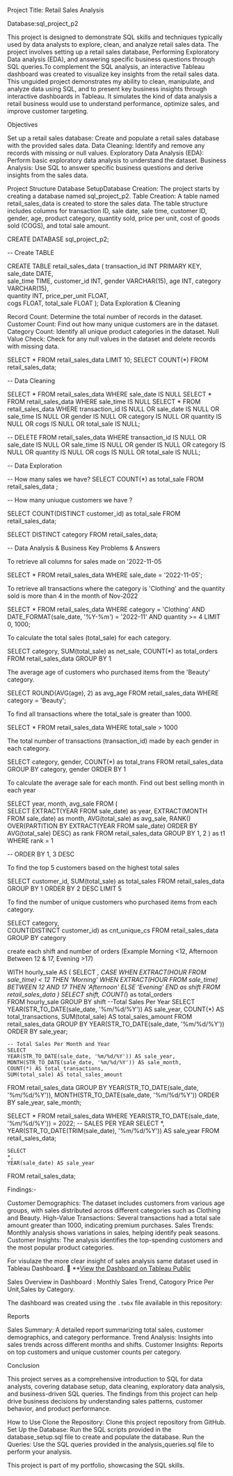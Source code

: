 Project Title: Retail Sales Analysis

Database:sql_project_p2

This project is designed to demonstrate SQL skills and techniques typically used by data analysts to explore, clean, and analyze retail sales data. The project involves setting up a retail sales database, Performing Exploratory Data analysis (EDA), and answering specific business questions through SQL queries.To complement the SQL analysis, an interactive Tableau dashboard was created to visualize key insights from the retail sales data.
This unguided project demonstrates my ability to clean, manipulate, and analyze data using SQL, and to present key business insights through interactive dashboards in Tableau. It simulates the kind of data analysis a retail business would use to understand performance, optimize sales, and improve customer targeting.

Objectives

Set up a retail sales database: Create and populate a retail sales database with the provided sales data.
Data Cleaning: 
Identify and remove any records with missing or null values.
Exploratory Data Analysis (EDA): Perform basic exploratory data analysis to understand the dataset.
Business Analysis: Use SQL to answer specific business questions and derive insights from the sales data.

Project Structure
Database SetupDatabase Creation: The project starts by creating a database named sql_project_p2.
Table Creation: 
A table named retail_sales_data is created to store the sales data. The table structure includes columns for transaction ID, sale date, sale time, customer ID, gender, age, product category, quantity sold, price per unit, cost of goods sold (COGS), and total sale amount.


CREATE DATABASE sql_project_p2;


-- Create TABLE

CREATE TABLE retail_sales_data
            (
                transaction_id INT PRIMARY KEY,	
                sale_date DATE,	 
                sale_time TIME,	
                customer_id	INT,
                gender	VARCHAR(15),
                age	INT,
                category VARCHAR(15),	
                quantity	INT,
                price_per_unit FLOAT,	
                cogs	FLOAT,
                total_sale FLOAT
            );
Data Exploration & Cleaning

Record Count: Determine the total number of records in the dataset.
Customer Count: Find out how many unique customers are in the dataset.
Category Count: Identify all unique product categories in the dataset.
Null Value Check: Check for any null values in the dataset and delete records with missing data.            

SELECT * FROM retail_sales_data LIMIT 10;
SELECT COUNT(*) FROM retail_sales_data;

-- Data Cleaning

SELECT * FROM retail_sales_data
WHERE sale_date IS NULL
SELECT * FROM retail_sales_data
WHERE sale_time IS NULL
SELECT * FROM retail_sales_data
WHERE
    transaction_id IS NULL
    OR
    sale_date IS NULL
    OR 
    sale_time IS NULL
    OR
    gender IS NULL
    OR
    category IS NULL
    OR
    quantity IS NULL
    OR
    cogs IS NULL
    OR
    total_sale IS NULL;
    
-- 
DELETE FROM retail_sales_data
WHERE 
    transaction_id IS NULL
    OR
    sale_date IS NULL
    OR 
    sale_time IS NULL
    OR
    gender IS NULL
    OR
    category IS NULL
    OR
    quantity IS NULL
    OR
    cogs IS NULL
    OR
    total_sale IS NULL;
    
-- Data Exploration

-- How many sales we have?
SELECT COUNT(*) as total_sale FROM retail_sales_data ;

-- How many uniuque customers we have ?

SELECT COUNT(DISTINCT customer_id) as total_sale FROM retail_sales_data;

SELECT DISTINCT category FROM retail_sales_data;


-- Data Analysis & Business Key Problems & Answers

 To retrieve all columns for sales made on '2022-11-05

SELECT *
FROM retail_sales_data
WHERE sale_date = '2022-11-05';

To retrieve all transactions where the category is 'Clothing' and the quantity sold is more than 4 in the month of Nov-2022

SELECT * 
FROM retail_sales_data
WHERE category = 'Clothing' 
  AND DATE_FORMAT(sale_date, '%Y-%m') = '2022-11' 
  AND quantity >= 4 
LIMIT 0, 1000;

To calculate the total sales (total_sale) for each category.

SELECT 
    category,
    SUM(total_sale) as net_sale,
    COUNT(*) as total_orders
FROM retail_sales_data
GROUP BY 1

The average age of customers who purchased items from the 'Beauty' category.

SELECT
    ROUND(AVG(age), 2) as avg_age
FROM retail_sales_data
WHERE category = 'Beauty';


To find all transactions where the total_sale is greater than 1000.

SELECT * FROM retail_sales_data
WHERE total_sale > 1000


The total number of transactions (transaction_id) made by each gender in each category.

SELECT 
    category,
    gender,
    COUNT(*) as total_trans
FROM retail_sales_data
GROUP 
    BY 
    category,
    gender
ORDER BY 1

To calculate the average sale for each month. Find out best selling month in each year

SELECT 
       year,
       month,
    avg_sale
FROM 
(    
SELECT 
    EXTRACT(YEAR FROM sale_date) as year,
    EXTRACT(MONTH FROM sale_date) as month,
    AVG(total_sale) as avg_sale,
    RANK() OVER(PARTITION BY EXTRACT(YEAR FROM sale_date) ORDER BY AVG(total_sale) DESC) as rank
FROM retail_sales_data
GROUP BY 1, 2
) as t1
WHERE rank = 1
    
-- ORDER BY 1, 3 DESC

To find the top 5 customers based on the highest total sales 

SELECT 
    customer_id,
    SUM(total_sale) as total_sales
FROM retail_sales_data
GROUP BY 1
ORDER BY 2 DESC
LIMIT 5

To find the number of unique customers who purchased items from each category.


SELECT 
    category,    
    COUNT(DISTINCT customer_id) as cnt_unique_cs
FROM retail_sales_data
GROUP BY category



create each shift and number of orders (Example Morning <12, Afternoon Between 12 & 17, Evening >17)

WITH hourly_sale
AS
(
SELECT *,
    CASE
        WHEN EXTRACT(HOUR FROM sale_time) < 12 THEN 'Morning'
        WHEN EXTRACT(HOUR FROM sale_time) BETWEEN 12 AND 17 THEN 'Afternoon'
        ELSE 'Evening'
    END as shift
FROM retail_sales_data
)
SELECT 
    shift,
    COUNT(*) as total_orders    
FROM hourly_sale
GROUP BY shift
--Total Sales Per Year
SELECT 
    YEAR(STR_TO_DATE(sale_date, '%m/%d/%Y')) AS sale_year,
    COUNT(*) AS total_transactions,
    SUM(total_sale) AS total_sales_amount
FROM 
    retail_sales_data
GROUP BY 
    YEAR(STR_TO_DATE(sale_date, '%m/%d/%Y'))
ORDER BY 
    sale_year;
    
    -- Total Sales Per Month and Year
    SELECT 
    YEAR(STR_TO_DATE(sale_date, '%m/%d/%Y')) AS sale_year,
    MONTH(STR_TO_DATE(sale_date, '%m/%d/%Y')) AS sale_month,
    COUNT(*) AS total_transactions,
    SUM(total_sale) AS total_sales_amount
FROM 
    retail_sales_data
GROUP BY 
    YEAR(STR_TO_DATE(sale_date, '%m/%d/%Y')), 
    MONTH(STR_TO_DATE(sale_date, '%m/%d/%Y'))
ORDER BY 
    sale_year, sale_month;

SELECT *
FROM retail_sales_data
WHERE YEAR(STR_TO_DATE(sale_date, '%m/%d/%Y')) = 2022;
-- SALES PER YEAR
SELECT 
    *, 
    YEAR(STR_TO_DATE(TRIM(sale_date), '%m/%d/%Y')) AS sale_year
FROM 
    retail_sales_data;
    
    SELECT 
    *, 
    YEAR(sale_date) AS sale_year
FROM 
    retail_sales_data;
    
Findings:-

Customer Demographics: The dataset includes customers from various age groups, with sales distributed across different categories such as Clothing and Beauty.
High-Value Transactions: Several transactions had a total sale amount greater than 1000, indicating premium purchases.
Sales Trends: Monthly analysis shows variations in sales, helping identify peak seasons.
Customer Insights: The analysis identifies the top-spending customers and the most popular product categories.

For visulaze the more clear insight of sales analysis same dataset used in Tableau Dashboard.
🔗 **[View the Dashboard on Tableau Public](https://public.tableau.com/views/Book1_17484418371370/Dashboard1?:language=en-US&:sid=&:redirect=auth&:display_count=n&:origin=viz_share_link)

Sales Overview in Dashboard : Monthly Sales Trend, Catogory Price Per Unit,Sales by Category.

The dashboard was created using the `.twbx` file available in this repository:

Reports

Sales Summary: A detailed report summarizing total sales, customer demographics, and category performance.
Trend Analysis: Insights into sales trends across different months and shifts.
Customer Insights: Reports on top customers and unique customer counts per category.

Conclusion

This project serves as a comprehensive introduction to SQL for data analysts, covering database setup, data cleaning, exploratory data analysis, and business-driven SQL queries. The findings from this project can help drive business decisions by understanding sales patterns, customer behavior, and product performance.

How to Use
Clone the Repository: Clone this project repository from GitHub.
Set Up the Database: Run the SQL scripts provided in the database_setup.sql file to create and populate the database.
Run the Queries: Use the SQL queries provided in the analysis_queries.sql file to perform your analysis.


This project is part of my portfolio, showcasing the SQL skills.

